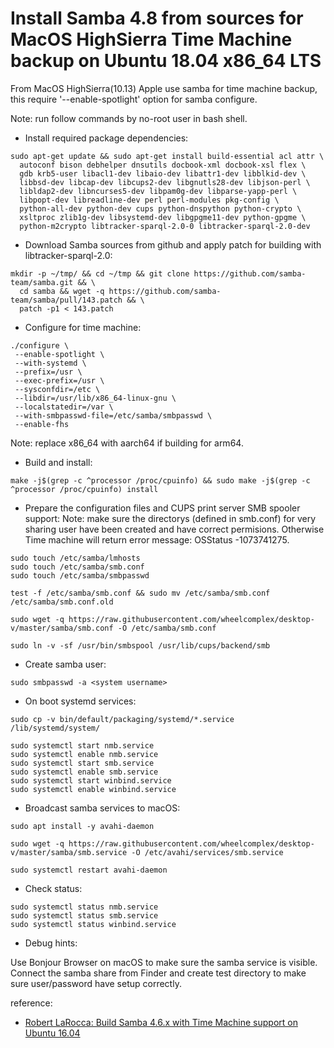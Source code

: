 # Install Samba 4.8 from sources for MacOS HighSierra Time Machine backup on Ubuntu 18.04 x86_64 LTS

From MacOS HighSierra(10.13) Apple use samba for time machine backup, this require '--enable-spotlight' option for samba configure.

Note: run follow commands by no-root user in bash shell.

+ Install required package dependencies:

```
sudo apt-get update && sudo apt-get install build-essential acl attr \
  autoconf bison debhelper dnsutils docbook-xml docbook-xsl flex \
  gdb krb5-user libacl1-dev libaio-dev libattr1-dev libblkid-dev \
  libbsd-dev libcap-dev libcups2-dev libgnutls28-dev libjson-perl \
  libldap2-dev libncurses5-dev libpam0g-dev libparse-yapp-perl \
  libpopt-dev libreadline-dev perl perl-modules pkg-config \
  python-all-dev python-dev cups python-dnspython python-crypto \
  xsltproc zlib1g-dev libsystemd-dev libgpgme11-dev python-gpgme \
  python-m2crypto libtracker-sparql-2.0-0 libtracker-sparql-2.0-dev
```

+ Download Samba sources from github and apply patch for building with libtracker-sparql-2.0:

```
mkdir -p ~/tmp/ && cd ~/tmp && git clone https://github.com/samba-team/samba.git && \
  cd samba && wget -q https://github.com/samba-team/samba/pull/143.patch && \
  patch -p1 < 143.patch
```
  
+ Configure for time machine:

```
./configure \
 --enable-spotlight \
 --with-systemd \
 --prefix=/usr \
 --exec-prefix=/usr \
 --sysconfdir=/etc \
 --libdir=/usr/lib/x86_64-linux-gnu \
 --localstatedir=/var \
 --with-smbpasswd-file=/etc/samba/smbpasswd \
 --enable-fhs

```
Note: replace x86_64 with aarch64 if building for arm64.

+ Build and install:

```
make -j$(grep -c ^processor /proc/cpuinfo) && sudo make -j$(grep -c ^processor /proc/cpuinfo) install
```

+ Prepare the configuration files and CUPS print server SMB spooler support:
Note: make sure the directorys (defined in smb.conf) for very sharing user have been created and have correct permisions.
Otherwise Time machine will return error message: OSStatus -1073741275.

```
sudo touch /etc/samba/lmhosts
sudo touch /etc/samba/smb.conf
sudo touch /etc/samba/smbpasswd

test -f /etc/samba/smb.conf && sudo mv /etc/samba/smb.conf /etc/samba/smb.conf.old

sudo wget -q https://raw.githubusercontent.com/wheelcomplex/desktop-v/master/samba/smb.conf -O /etc/samba/smb.conf

sudo ln -v -sf /usr/bin/smbspool /usr/lib/cups/backend/smb
```

+ Create samba user:

```
sudo smbpasswd -a <system username>
```

+ On boot systemd services:

```
sudo cp -v bin/default/packaging/systemd/*.service /lib/systemd/system/

sudo systemctl start nmb.service
sudo systemctl enable nmb.service
sudo systemctl start smb.service
sudo systemctl enable smb.service
sudo systemctl start winbind.service
sudo systemctl enable winbind.service
```

+ Broadcast samba services to macOS:

```
sudo apt install -y avahi-daemon

sudo wget -q https://raw.githubusercontent.com/wheelcomplex/desktop-v/master/samba/smb.service -O /etc/avahi/services/smb.service

sudo systemctl restart avahi-daemon
```

+ Check status:

```
sudo systemctl status nmb.service
sudo systemctl status smb.service
sudo systemctl status winbind.service
```

+ Debug hints:

Use Bonjour Browser [](http://www.tildesoft.com/) on macOS to make sure the samba service is visible.
Connect the samba share from Finder and create test directory to make sure user/password have setup correctly.

reference:
* [Robert LaRocca: Build Samba 4.6.x with Time Machine support on Ubuntu 16.04](https://laroccx.wordpress.com/2017/06/14/build-samba-4-6-x-with-time-machine-support-on-ubuntu-16-04/)
